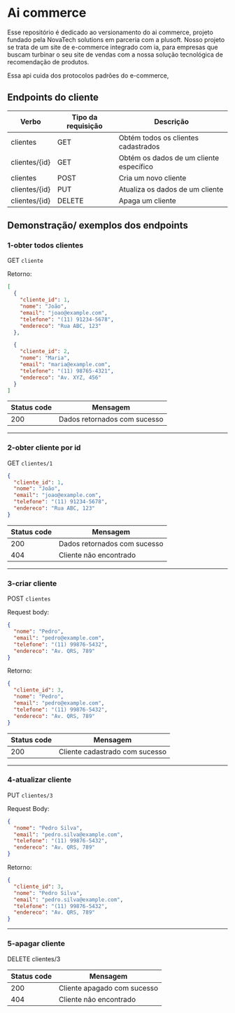 # Ai commerce

Esse repositório é dedicado ao versionamento do ai commerce, projeto fundado pela NovaTech solutions em parceria com a plusoft. Nosso projeto se trata de um site de e-commerce integrado com ia, para empresas que buscam turbinar o seu site de vendas com a nossa solução tecnológica de recomendação de produtos.

Essa api cuida dos protocolos padrões do e-commerce, 

## Endpoints do cliente

Verbo|Tipo da requisição	|Descrição
|--|--|--|
clientes|	GET	|Obtém todos os clientes cadastrados
clientes/{id}|	GET|	Obtém os dados de um cliente específico
clientes	|POST|	Cria um novo cliente
clientes/{id}|	PUT	|Atualiza os dados de um cliente
clientes/{id}	|DELETE|	Apaga um cliente

## Demonstração/ exemplos dos endpoints

### 1-obter todos clientes

GET `cliente`

Retorno:
``` json
[
  {
    "cliente_id": 1,
    "nome": "João",
    "email": "joao@example.com",
    "telefone": "(11) 91234-5678",
    "endereco": "Rua ABC, 123"
  },

  {
    "cliente_id": 2,
    "nome": "Maria",
    "email": "maria@example.com",
    "telefone": "(11) 98765-4321",
    "endereco": "Av. XYZ, 456"
  }
]
```

Status code	|Mensagem
|--|--|
200	|Dados retornados com sucesso

---

### 2-obter cliente por id
GET `clientes/1`

```json
{
  "cliente_id": 1,
  "nome": "João",
  "email": "joao@example.com",
  "telefone": "(11) 91234-5678",
  "endereco": "Rua ABC, 123"
}
```

Status code|	Mensagem
|--|--|
200|	Dados retornados com sucesso
404	|Cliente não encontrado
---
### 3-criar cliente
POST `clientes`

Request body:
```json
{
  "nome": "Pedro",
  "email": "pedro@example.com",
  "telefone": "(11) 99876-5432",
  "endereco": "Av. QRS, 789"
}
```

Retorno:
```json
{
  "cliente_id": 3,
  "nome": "Pedro",
  "email": "pedro@example.com",
  "telefone": "(11) 99876-5432",
  "endereco": "Av. QRS, 789"
}
```
Status code	|Mensagem
|--|--|
200|	Cliente cadastrado com sucesso

---
### 4-atualizar cliente
PUT `clientes/3`

Request Body:
```json
{
  "nome": "Pedro Silva",
  "email": "pedro.silva@example.com",
  "telefone": "(11) 99876-5432",
  "endereco": "Av. QRS, 789"
}
```

Retorno:
```json
{
  "cliente_id": 3,
  "nome": "Pedro Silva",
  "email": "pedro.silva@example.com",
  "telefone": "(11) 99876-5432",
  "endereco": "Av. QRS, 789"
}
```

---
### 5-apagar cliente
DELETE clientes/3

Status code	|Mensagem
|--|--|
200	|Cliente apagado com sucesso
404	|Cliente não encontrado
